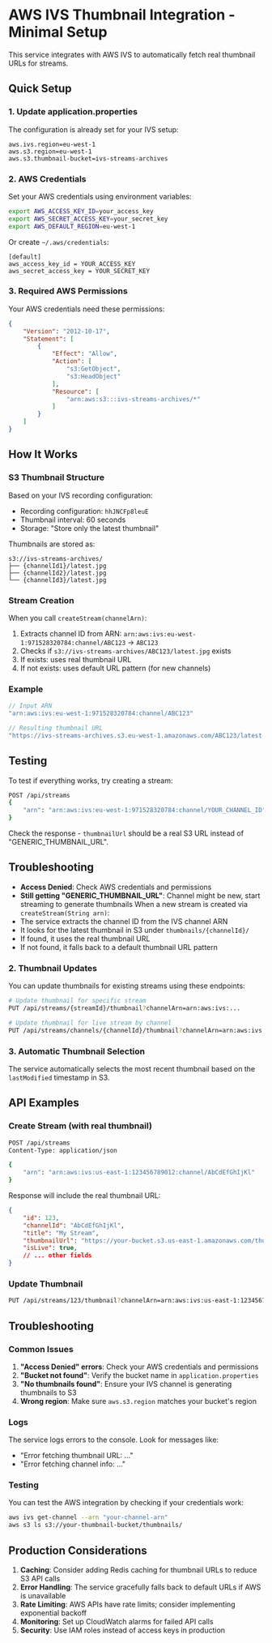 # AWS IVS Thumbnail Integration - Minimal Setup

This service integrates with AWS IVS to automatically fetch real thumbnail URLs for streams.

## Quick Setup

### 1. Update application.properties
The configuration is already set for your IVS setup:
```properties
aws.ivs.region=eu-west-1
aws.s3.region=eu-west-1
aws.s3.thumbnail-bucket=ivs-streams-archives
```

### 2. AWS Credentials
Set your AWS credentials using environment variables:
```bash
export AWS_ACCESS_KEY_ID=your_access_key
export AWS_SECRET_ACCESS_KEY=your_secret_key
export AWS_DEFAULT_REGION=eu-west-1
```

Or create `~/.aws/credentials`:
```
[default]
aws_access_key_id = YOUR_ACCESS_KEY
aws_secret_access_key = YOUR_SECRET_KEY
```

### 3. Required AWS Permissions
Your AWS credentials need these permissions:
```json
{
    "Version": "2012-10-17",
    "Statement": [
        {
            "Effect": "Allow",
            "Action": [
                "s3:GetObject",
                "s3:HeadObject"
            ],
            "Resource": [
                "arn:aws:s3:::ivs-streams-archives/*"
            ]
        }
    ]
}
```

## How It Works

### S3 Thumbnail Structure
Based on your IVS recording configuration:
- Recording configuration: `hhJNCFp8leuE`
- Thumbnail interval: 60 seconds
- Storage: "Store only the latest thumbnail"

Thumbnails are stored as:
```
s3://ivs-streams-archives/
├── {channelId1}/latest.jpg
├── {channelId2}/latest.jpg
└── {channelId3}/latest.jpg
```

### Stream Creation
When you call `createStream(channelArn)`:
1. Extracts channel ID from ARN: `arn:aws:ivs:eu-west-1:971528320784:channel/ABC123` → `ABC123`
2. Checks if `s3://ivs-streams-archives/ABC123/latest.jpg` exists
3. If exists: uses real thumbnail URL
4. If not exists: uses default URL pattern (for new channels)

### Example
```java
// Input ARN
"arn:aws:ivs:eu-west-1:971528320784:channel/ABC123"

// Resulting thumbnail URL
"https://ivs-streams-archives.s3.eu-west-1.amazonaws.com/ABC123/latest.jpg"
```

## Testing
To test if everything works, try creating a stream:
```bash
POST /api/streams
{
    "arn": "arn:aws:ivs:eu-west-1:971528320784:channel/YOUR_CHANNEL_ID"
}
```

Check the response - `thumbnailUrl` should be a real S3 URL instead of "GENERIC_THUMBNAIL_URL".

## Troubleshooting
- **Access Denied**: Check AWS credentials and permissions
- **Still getting "GENERIC_THUMBNAIL_URL"**: Channel might be new, start streaming to generate thumbnails
When a new stream is created via `createStream(String arn)`:
- The service extracts the channel ID from the IVS channel ARN
- It looks for the latest thumbnail in S3 under `thumbnails/{channelId}/`
- If found, it uses the real thumbnail URL
- If not found, it falls back to a default thumbnail URL pattern

### 2. Thumbnail Updates
You can update thumbnails for existing streams using these endpoints:

```bash
# Update thumbnail for specific stream
PUT /api/streams/{streamId}/thumbnail?channelArn=arn:aws:ivs:...

# Update thumbnail for live stream by channel
PUT /api/streams/channels/{channelId}/thumbnail?channelArn=arn:aws:ivs:...
```

### 3. Automatic Thumbnail Selection
The service automatically selects the most recent thumbnail based on the `lastModified` timestamp in S3.

## API Examples

### Create Stream (with real thumbnail)
```bash
POST /api/streams
Content-Type: application/json

{
    "arn": "arn:aws:ivs:us-east-1:123456789012:channel/AbCdEfGhIjKl"
}
```

Response will include the real thumbnail URL:
```json
{
    "id": 123,
    "channelId": "AbCdEfGhIjKl",
    "title": "My Stream",
    "thumbnailUrl": "https://your-bucket.s3.us-east-1.amazonaws.com/thumbnails/AbCdEfGhIjKl/2025-06-04T10-30-00.jpg",
    "isLive": true,
    // ... other fields
}
```

### Update Thumbnail
```bash
PUT /api/streams/123/thumbnail?channelArn=arn:aws:ivs:us-east-1:123456789012:channel/AbCdEfGhIjKl
```

## Troubleshooting

### Common Issues

1. **"Access Denied" errors**: Check your AWS credentials and permissions
2. **"Bucket not found"**: Verify the bucket name in `application.properties`
3. **"No thumbnails found"**: Ensure your IVS channel is generating thumbnails to S3
4. **Wrong region**: Make sure `aws.s3.region` matches your bucket's region

### Logs
The service logs errors to the console. Look for messages like:
- "Error fetching thumbnail URL: ..."
- "Error fetching channel info: ..."

### Testing
You can test the AWS integration by checking if your credentials work:
```bash
aws ivs get-channel --arn "your-channel-arn"
aws s3 ls s3://your-thumbnail-bucket/thumbnails/
```

## Production Considerations

1. **Caching**: Consider adding Redis caching for thumbnail URLs to reduce S3 API calls
2. **Error Handling**: The service gracefully falls back to default URLs if AWS is unavailable
3. **Rate Limiting**: AWS APIs have rate limits; consider implementing exponential backoff
4. **Monitoring**: Set up CloudWatch alarms for failed API calls
5. **Security**: Use IAM roles instead of access keys in production
